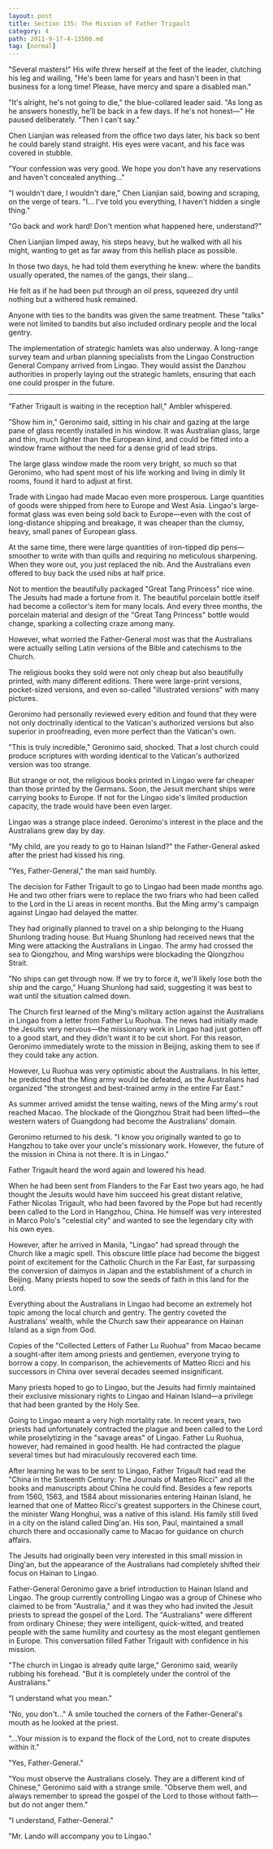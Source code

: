 ```yaml
---
layout: post
title: Section 135: The Mission of Father Trigault
category: 4
path: 2011-9-17-4-13500.md
tag: [normal]
---
```


"Several masters!" His wife threw herself at the feet of the leader, clutching his leg and wailing, "He's been lame for years and hasn't been in that business for a long time! Please, have mercy and spare a disabled man."

"It's alright, he's not going to die," the blue-collared leader said. "As long as he answers honestly, he'll be back in a few days. If he's not honest—" He paused deliberately. "Then I can't say."

Chen Lianjian was released from the office two days later, his back so bent he could barely stand straight. His eyes were vacant, and his face was covered in stubble.

"Your confession was very good. We hope you don't have any reservations and haven't concealed anything..."

"I wouldn't dare, I wouldn't dare," Chen Lianjian said, bowing and scraping, on the verge of tears. "I... I've told you everything, I haven't hidden a single thing."

"Go back and work hard! Don't mention what happened here, understand?"

Chen Lianjian limped away, his steps heavy, but he walked with all his might, wanting to get as far away from this hellish place as possible.

In those two days, he had told them everything he knew: where the bandits usually operated, the names of the gangs, their slang...

He felt as if he had been put through an oil press, squeezed dry until nothing but a withered husk remained.

Anyone with ties to the bandits was given the same treatment. These "talks" were not limited to bandits but also included ordinary people and the local gentry.

The implementation of strategic hamlets was also underway. A long-range survey team and urban planning specialists from the Lingao Construction General Company arrived from Lingao. They would assist the Danzhou authorities in properly laying out the strategic hamlets, ensuring that each one could prosper in the future.

---

"Father Trigault is waiting in the reception hall," Ambler whispered.

"Show him in," Geronimo said, sitting in his chair and gazing at the large pane of glass recently installed in his window. It was Australian glass, large and thin, much lighter than the European kind, and could be fitted into a window frame without the need for a dense grid of lead strips.

The large glass window made the room very bright, so much so that Geronimo, who had spent most of his life working and living in dimly lit rooms, found it hard to adjust at first.

Trade with Lingao had made Macao even more prosperous. Large quantities of goods were shipped from here to Europe and West Asia. Lingao's large-format glass was even being sold back to Europe—even with the cost of long-distance shipping and breakage, it was cheaper than the clumsy, heavy, small panes of European glass.

At the same time, there were large quantities of iron-tipped dip pens—smoother to write with than quills and requiring no meticulous sharpening. When they wore out, you just replaced the nib. And the Australians even offered to buy back the used nibs at half price.

Not to mention the beautifully packaged "Great Tang Princess" rice wine. The Jesuits had made a fortune from it. The beautiful porcelain bottle itself had become a collector's item for many locals. And every three months, the porcelain material and design of the "Great Tang Princess" bottle would change, sparking a collecting craze among many.

However, what worried the Father-General most was that the Australians were actually selling Latin versions of the Bible and catechisms to the Church.

The religious books they sold were not only cheap but also beautifully printed, with many different editions. There were large-print versions, pocket-sized versions, and even so-called "illustrated versions" with many pictures.

Geronimo had personally reviewed every edition and found that they were not only doctrinally identical to the Vatican's authorized versions but also superior in proofreading, even more perfect than the Vatican's own.

"This is truly incredible," Geronimo said, shocked. That a lost church could produce scriptures with wording identical to the Vatican's authorized version was too strange.

But strange or not, the religious books printed in Lingao were far cheaper than those printed by the Germans. Soon, the Jesuit merchant ships were carrying books to Europe. If not for the Lingao side's limited production capacity, the trade would have been even larger.

Lingao was a strange place indeed. Geronimo's interest in the place and the Australians grew day by day.

"My child, are you ready to go to Hainan Island?" the Father-General asked after the priest had kissed his ring.

"Yes, Father-General," the man said humbly.

The decision for Father Trigault to go to Lingao had been made months ago. He and two other friars were to replace the two friars who had been called to the Lord in the Li areas in recent months. But the Ming army's campaign against Lingao had delayed the matter.

They had originally planned to travel on a ship belonging to the Huang Shunlong trading house. But Huang Shunlong had received news that the Ming were attacking the Australians in Lingao. The army had crossed the sea to Qiongzhou, and Ming warships were blockading the Qiongzhou Strait.

"No ships can get through now. If we try to force it, we'll likely lose both the ship and the cargo," Huang Shunlong had said, suggesting it was best to wait until the situation calmed down.

The Church first learned of the Ming's military action against the Australians in Lingao from a letter from Father Lu Ruohua. The news had initially made the Jesuits very nervous—the missionary work in Lingao had just gotten off to a good start, and they didn't want it to be cut short. For this reason, Geronimo immediately wrote to the mission in Beijing, asking them to see if they could take any action.

However, Lu Ruohua was very optimistic about the Australians. In his letter, he predicted that the Ming army would be defeated, as the Australians had organized "the strongest and best-trained army in the entire Far East."

As summer arrived amidst the tense waiting, news of the Ming army's rout reached Macao. The blockade of the Qiongzhou Strait had been lifted—the western waters of Guangdong had become the Australians' domain.

Geronimo returned to his desk. "I know you originally wanted to go to Hangzhou to take over your uncle's missionary work. However, the future of the mission in China is not there. It is in Lingao."

Father Trigault heard the word again and lowered his head.

When he had been sent from Flanders to the Far East two years ago, he had thought the Jesuits would have him succeed his great distant relative, Father Nicolas Trigault, who had been favored by the Pope but had recently been called to the Lord in Hangzhou, China. He himself was very interested in Marco Polo's "celestial city" and wanted to see the legendary city with his own eyes.

However, after he arrived in Manila, "Lingao" had spread through the Church like a magic spell. This obscure little place had become the biggest point of excitement for the Catholic Church in the Far East, far surpassing the conversion of daimyos in Japan and the establishment of a church in Beijing. Many priests hoped to sow the seeds of faith in this land for the Lord.

Everything about the Australians in Lingao had become an extremely hot topic among the local church and gentry. The gentry coveted the Australians' wealth, while the Church saw their appearance on Hainan Island as a sign from God.

Copies of the "Collected Letters of Father Lu Ruohua" from Macao became a sought-after item among priests and gentlemen, everyone trying to borrow a copy. In comparison, the achievements of Matteo Ricci and his successors in China over several decades seemed insignificant.

Many priests hoped to go to Lingao, but the Jesuits had firmly maintained their exclusive missionary rights to Lingao and Hainan Island—a privilege that had been granted by the Holy See.

Going to Lingao meant a very high mortality rate. In recent years, two priests had unfortunately contracted the plague and been called to the Lord while proselytizing in the "savage areas" of Lingao. Father Lu Ruohua, however, had remained in good health. He had contracted the plague several times but had miraculously recovered each time.

After learning he was to be sent to Lingao, Father Trigault had read the "China in the Sixteenth Century: The Journals of Matteo Ricci" and all the books and manuscripts about China he could find. Besides a few reports from 1560, 1563, and 1584 about missionaries entering Hainan Island, he learned that one of Matteo Ricci's greatest supporters in the Chinese court, the minister Wang Honghui, was a native of this island. His family still lived in a city on the island called Ding'an. His son, Paul, maintained a small church there and occasionally came to Macao for guidance on church affairs.

The Jesuits had originally been very interested in this small mission in Ding'an, but the appearance of the Australians had completely shifted their focus on Hainan to Lingao.

Father-General Geronimo gave a brief introduction to Hainan Island and Lingao. The group currently controlling Lingao was a group of Chinese who claimed to be from "Australia," and it was they who had invited the Jesuit priests to spread the gospel of the Lord. The "Australians" were different from ordinary Chinese; they were intelligent, quick-witted, and treated people with the same humility and courtesy as the most elegant gentlemen in Europe. This conversation filled Father Trigault with confidence in his mission.

"The church in Lingao is already quite large," Geronimo said, wearily rubbing his forehead. "But it is completely under the control of the Australians."

"I understand what you mean."

"No, you don't..." A smile touched the corners of the Father-General's mouth as he looked at the priest.

"...Your mission is to expand the flock of the Lord, not to create disputes within it."

"Yes, Father-General."

"You must observe the Australians closely. They are a different kind of Chinese," Geronimo said with a strange smile. "Observe them well, and always remember to spread the gospel of the Lord to those without faith—but do not anger them."

"I understand, Father-General."

"Mr. Lando will accompany you to Lingao."